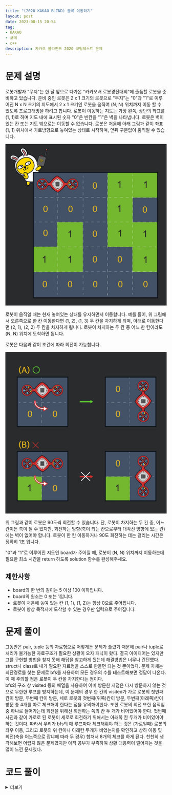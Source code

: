 ```yaml
---
title: "(2020 KAKAO BLIND) 블록 이동하기"
layout: post
date: 2023-08-15 20:54
tag:
- KAKAO
- 코테
- c++
description: 카카오 블라인드 2020 코딩테스트 문제
---
```


# 문제 설명

로봇개발자 "무지"는 한 달 앞으로 다가온 "카카오배 로봇경진대회"에 출품할 로봇을 준비하고 있습니다. 준비 중인 로봇은 2 x 1 크기의 로봇으로 "무지"는 "0"과 "1"로 이루어진 N x N 크기의 지도에서 2 x 1 크기인 로봇을 움직여 (N, N) 위치까지 이동 할 수 있도록 프로그래밍을 하려고 합니다. 로봇이 이동하는 지도는 가장 왼쪽, 상단의 좌표를 (1, 1)로 하며 지도 내에 표시된 숫자 "0"은 빈칸을 "1"은 벽을 나타냅니다. 로봇은 벽이 있는 칸 또는 지도 밖으로는 이동할 수 없습니다. 로봇은 처음에 아래 그림과 같이 좌표 (1, 1) 위치에서 가로방향으로 놓여있는 상태로 시작하며, 앞뒤 구분없이 움직일 수 있습니다.

![](/assets/img/052d3514-5fca-4b85-82aa-0f9eaefae0a3.jpg)

로봇이 움직일 때는 현재 놓여있는 상태를 유지하면서 이동합니다. 예를 들어, 위 그림에서 오른쪽으로 한 칸 이동한다면 (1, 2), (1, 3) 두 칸을 차지하게 되며, 아래로 이동한다면 (2, 1), (2, 2) 두 칸을 차지하게 됩니다. 로봇이 차지하는 두 칸 중 어느 한 칸이라도 (N, N) 위치에 도착하면 됩니다.

로봇은 다음과 같이 조건에 따라 회전이 가능합니다.

![](/assets/img/f87055df-91e5-4f47-b99a-400c54bfdf3a.jpg)

위 그림과 같이 로봇은 90도씩 회전할 수 있습니다. 단, 로봇이 차지하는 두 칸 중, 어느 칸이든 축이 될 수 있지만, 회전하는 방향(축이 되는 칸으로부터 대각선 방향에 있는 칸)에는 벽이 없어야 합니다. 로봇이 한 칸 이동하거나 90도 회전하는 데는 걸리는 시간은 정확히 1초 입니다.

"0"과 "1"로 이루어진 지도인 board가 주어질 때, 로봇이 (N, N) 위치까지 이동하는데 필요한 최소 시간을 return 하도록 solution 함수를 완성해주세요.

## 제한사항

+ board의 한 변의 길이는 5 이상 100 이하입니다.
+ board의 원소는 0 또는 1입니다.
+ 로봇이 처음에 놓여 있는 칸 (1, 1), (1, 2)는 항상 0으로 주어집니다.
+ 로봇이 항상 목적지에 도착할 수 있는 경우만 입력으로 주어집니다.

# 문제 풀이

그동안은 pair, tuple 등의 자료형으로 어떻게든 문제가 풀렸기 때문에 pair나 tuple로 처리가 불가능한 자료구조가 필요한 상황이 오자 패닉이 왔다. 결국 아이디어는 있지만 그를 구현할 방법을 찾지 못해 해답을 참고하게 됬는데 해결방법은 너무나 간단했다. struct나 class로 내가 필요한 자료형을 스스로 만들면 되는 것 뿐이었다. 문제 자체는 최단경로를 찾는 문제로 bfs를 사용하여 모든 경우의 수를 테스트해보면 정답이 나온다. 이 때 주의할 점은 로봇이 두 칸을 차지한다는 점이다.  
bfs의 구조 상 visited 등의 배열을 사용하여 이미 방문한 지점은 다시 방문하지 않는 것으로 무한한 루프를 방지하는데, 이 문제의 경우 한 칸의 visited가 가로 로봇의 첫번째 칸이 방문, 두번째 칸이 방문, 세로 로봇의 첫번째(위쪽)칸이 방문, 두번째(아래쪽)칸이 방문 총 4개를 따로 체크해야 한다는 점을 유의해야한다. 또한 로봇의 회전 또한 움직임 중 하나로 들어가는데 회전을 위해선 회전하는 쪽의 칸 두 개가 비어있어야 한다. 첫번째 사진과 같이 가로로 된 로봇이 세로로 회전하기 위해서는 아래쪽 칸 두개가 비어있어야 하는 것이다. 따라서 우리가 bfs의 매 루프마다 체크해줘야 하는 것은 (가로일때) 로봇의 좌우 이동, 그리고 로봇의 위 칸이나 아래칸 두개가 비었는지를 확인하고 상하 이동 및 회전(축을 어느쪽으로 잡냐에 따라 두 경우) 합쳐서 8개의 체크를 하게 된다. 천천히 생각해보면 어렵지 않은 문제였지만 아직 공부가 부족하여 상황 대응력이 떨어지는 것을 많이 느낀 문제였다.

# 코드 풀이

<details>
<summary>더보기</summary>

```c++
#include <string>
#include <vector>
#include <queue>

using namespace std;

struct part {
    int a; int b; int dir;
};

struct robot {
    part part1; part part2;
    int count=0;
};

int solution(vector<vector<int>> board) {
    int answer = 100000;
    bool visit[100][100][4] = {false};
    queue<robot> q; 
    visit[0][0][0]=true; visit[0][1][1]=true;
    q.push(tmp);
    while(!q.empty()) {
        robot r=q.front(); q.pop();
        part p1=r.part1; part p2=r.part2;
        if(p1.a==board.size()-1 && p1.b==board.size()-1) {
            if(answer>r.count) answer=r.count;
            break;
        }
        if(p2.a==board.size()-1 && p2.b==board.size()-1) {
            if(answer>r.count) answer=r.count;
            break;
        }
        int count=r.count+1;
        
    }
    return answer;
}
```

</details>